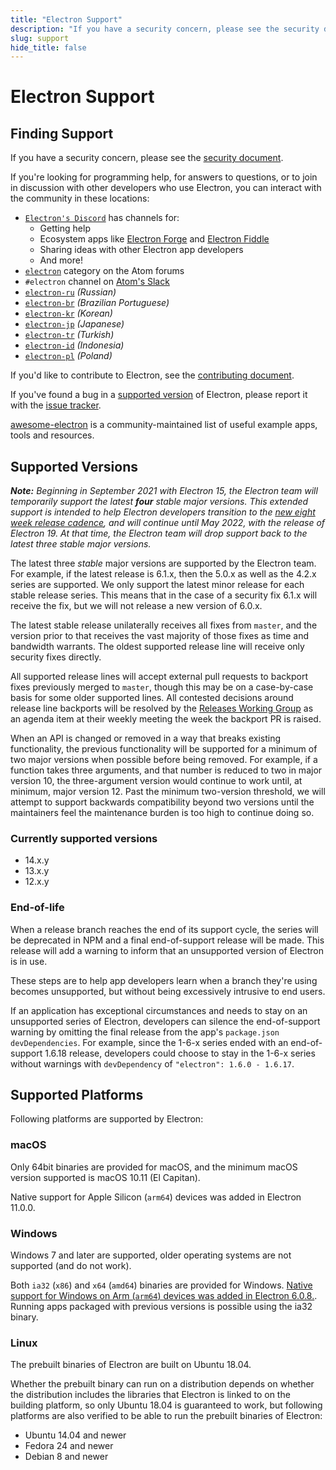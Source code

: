 ```yaml
---
title: "Electron Support"
description: "If you have a security concern, please see the security document."
slug: support
hide_title: false
---
```


# Electron Support

## Finding Support

If you have a security concern,
please see the [security document](https://github.com/electron/electron/tree/master/SECURITY.md).

If you're looking for programming help,
for answers to questions,
or to join in discussion with other developers who use Electron,
you can interact with the community in these locations:

* [`Electron's Discord`](https://discord.com/invite/electron) has channels for:
  * Getting help
  * Ecosystem apps like [Electron Forge](https://github.com/electron-userland/electron-forge) and [Electron Fiddle](https://github.com/electron/fiddle)
  * Sharing ideas with other Electron app developers
  * And more!
* [`electron`](https://discuss.atom.io/c/electron) category on the Atom forums
* `#electron` channel on [Atom's Slack](https://discuss.atom.io/t/join-us-on-slack/16638?source_topic_id=25406)
* [`electron-ru`](https://telegram.me/electron_ru) *(Russian)*
* [`electron-br`](https://electron-br.slack.com) *(Brazilian Portuguese)*
* [`electron-kr`](https://electron-kr.github.io/electron-kr) *(Korean)*
* [`electron-jp`](https://electron-jp.slack.com) *(Japanese)*
* [`electron-tr`](https://electron-tr.herokuapp.com) *(Turkish)*
* [`electron-id`](https://electron-id.slack.com) *(Indonesia)*
* [`electron-pl`](https://electronpl.github.io) *(Poland)*

If you'd like to contribute to Electron,
see the [contributing document](https://github.com/electron/electron/blob/master/CONTRIBUTING.md).

If you've found a bug in a [supported version](#supported-versions) of Electron,
please report it with the [issue tracker](latest/development/issues.md).

[awesome-electron](https://github.com/sindresorhus/awesome-electron)
is a community-maintained list of useful example apps,
tools and resources.

## Supported Versions

_**Note:** Beginning in September 2021 with Electron 15, the Electron team
will temporarily support the latest **four** stable major versions. This
extended support is intended to help Electron developers transition to
the [new eight week release cadence](https://electronjs.org/blog/8-week-cadence), and will continue until May 2022, with
the release of Electron 19. At that time, the Electron team will drop support
back to the latest three stable major versions._

The latest three *stable* major versions are supported by the Electron team.
For example, if the latest release is 6.1.x, then the 5.0.x as well
as the 4.2.x series are supported.  We only support the latest minor release
for each stable release series.  This means that in the case of a security fix
6.1.x will receive the fix, but we will not release a new version of 6.0.x.

The latest stable release unilaterally receives all fixes from `master`,
and the version prior to that receives the vast majority of those fixes
as time and bandwidth warrants. The oldest supported release line will receive
only security fixes directly.

All supported release lines will accept external pull requests to backport
fixes previously merged to `master`, though this may be on a case-by-case
basis for some older supported lines. All contested decisions around release
line backports will be resolved by the [Releases Working Group](https://github.com/electron/governance/tree/master/wg-releases) as an agenda item at their weekly meeting the week the backport PR is raised.

When an API is changed or removed in a way that breaks existing functionality, the
previous functionality will be supported for a minimum of two major versions when
possible before being removed. For example, if a function takes three arguments,
and that number is reduced to two in major version 10, the three-argument version would
continue to work until, at minimum, major version 12. Past the minimum two-version
threshold, we will attempt to support backwards compatibility beyond two versions
until the maintainers feel the maintenance burden is too high to continue doing so.

### Currently supported versions

* 14.x.y
* 13.x.y
* 12.x.y

### End-of-life

When a release branch reaches the end of its support cycle, the series
will be deprecated in NPM and a final end-of-support release will be
made. This release will add a warning to inform that an unsupported
version of Electron is in use.

These steps are to help app developers learn when a branch they're
using becomes unsupported, but without being excessively intrusive
to end users.

If an application has exceptional circumstances and needs to stay
on an unsupported series of Electron, developers can silence the
end-of-support warning by omitting the final release from the app's
`package.json` `devDependencies`. For example, since the 1-6-x series
ended with an end-of-support 1.6.18 release, developers could choose
to stay in the 1-6-x series without warnings with `devDependency` of
`"electron": 1.6.0 - 1.6.17`.

## Supported Platforms

Following platforms are supported by Electron:

### macOS

Only 64bit binaries are provided for macOS, and the minimum macOS version
supported is macOS 10.11 (El Capitan).

Native support for Apple Silicon (`arm64`) devices was added in Electron 11.0.0.

### Windows

Windows 7 and later are supported, older operating systems are not supported
(and do not work).

Both `ia32` (`x86`) and `x64` (`amd64`) binaries are provided for Windows.
[Native support for Windows on Arm (`arm64`) devices was added in Electron 6.0.8.](latest/tutorial/windows-arm.md).
Running apps packaged with previous versions is possible using the ia32 binary.

### Linux

The prebuilt binaries of Electron are built on Ubuntu 18.04.

Whether the prebuilt binary can run on a distribution depends on whether the
distribution includes the libraries that Electron is linked to on the building
platform, so only Ubuntu 18.04 is guaranteed to work, but following platforms
are also verified to be able to run the prebuilt binaries of Electron:

* Ubuntu 14.04 and newer
* Fedora 24 and newer
* Debian 8 and newer
